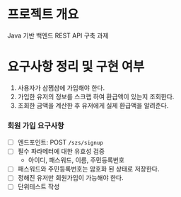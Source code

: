 # 프로젝트 개요
Java 기반 백엔드 REST API 구축 과제

# 요구사항 정리 및 구현 여부
1. 사용자가 삼쩜삼에 가입해야 한다.
2. 가입한 유저의 정보를 스크랩 하여 환급액이 있는지 조회한다.
3. 조회한 금액을 계산한 후 유저에게 실제 환급액을 알려준다.

### 회원 가입 요구사항
- [ ] 엔드포인트: POST `/szs/signup`
- [ ] 필수 파라메터에 대한 유효성 검증
  - 아이디, 패스워드, 이름, 주민등록번호
- [ ] 패스워드와 주민등록번호는 암호화 된 상태로 저장한다.
- [ ] 정해진 유저만 회원가입이 가능해야 한다. 
- [ ] 단위테스트 작성